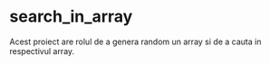 # search_in_array
Acest proiect are rolul de a genera random un array si de a cauta in respectivul array.
